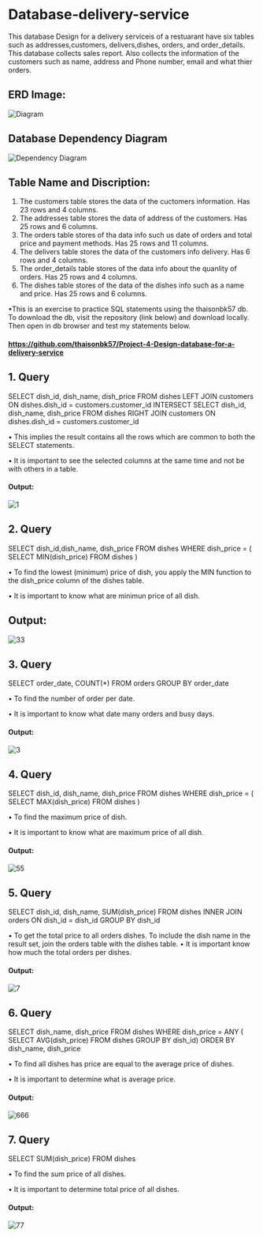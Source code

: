 # Database-delivery-service
This database Design for a delivery serviceis of a restuarant have six tables such as addresses,customers, delivers,dishes, orders, and order_details. This database collects sales report. Also collects the information of the customers such as name, address and Phone number, email and what thier orders.
## ERD Image:
![Diagram](https://user-images.githubusercontent.com/72851503/102731216-39346580-4372-11eb-9c51-bfe759d083d4.png)
## Database Dependency Diagram
![Dependency Diagram](https://user-images.githubusercontent.com/72851503/103187779-c5a9cf80-4900-11eb-85fe-e0cd60e384c6.png)

## Table Name and Discription:
 1.	The customers table stores the data of the cuctomers information. Has 23 rows and 4 columns.
 2.	The addresses table stores the data of address of the customers. Has 25 rows and 6 columns.
 3. The orders table stores of tha data info such us date of orders and total price and payment methods. Has 25 rows and 11 columns.
 4.	The delivers table stores the data of the customers info delivery.  Has 6 rows and 4 columns.
 5. The order_details table stores of the data info about the quanlity of orders. Has 25 rows and 4 columns.
 6. The dishes table stores of the data of the dishes info such as a name and price. Has 25 rows and 6 columns.

•This is an exercise to practice SQL statements using the thaisonbk57 db. To download the db, visit the repository (link below) and download locally. Then open in db browser and test my statements below.
#### https://github.com/thaisonbk57/Project-4-Design-database-for-a-delivery-service

## 1. Query
SELECT dish_id, dish_name, dish_price 
FROM dishes
LEFT JOIN customers ON dishes.dish_id = customers.customer_id 
INTERSECT 
SELECT dish_id, dish_name, dish_price 
FROM dishes
RIGHT JOIN customers ON dishes.dish_id = customers.customer_id 

• This implies the result contains all the rows which are common to both the SELECT statements.

• It is important to see the selected columns at the same time and not be with others in a table. 
#### Output:
![1](https://user-images.githubusercontent.com/72851503/102737394-422d3300-4382-11eb-9e39-f12e046b2aa8.jpg)

## 2. Query
SELECT dish_id,dish_name, dish_price FROM dishes
WHERE dish_price = ( SELECT MIN(dish_price) FROM dishes )

• To find the lowest (minimum) price of dish, you apply the MIN function to the dish_price column of the dishes table.

• It is important to know what are minimun price of all dish.
## Output:
![33](https://user-images.githubusercontent.com/72851503/103166430-ee788900-485c-11eb-9e00-f0e822d70d37.jpg)

## 3. Query
SELECT order_date,
COUNT(*) 
FROM orders GROUP BY order_date

• To find the number of order per date.

• It is important to know what date many orders and busy days.
#### Output:
![3](https://user-images.githubusercontent.com/72851503/103144227-ce639f80-4760-11eb-914f-a0c3e4f4c406.jpg)

## 4. Query
SELECT dish_id, dish_name, dish_price FROM dishes
WHERE dish_price = ( SELECT MAX(dish_price) FROM dishes )

• To find the maximum price of dish.

• It is important to know what are maximum price of all dish.
#### Output:
![55](https://user-images.githubusercontent.com/72851503/103166394-7a3de580-485c-11eb-9d97-cb921ef03406.jpg)

## 5. Query
SELECT dish_id, dish_name, SUM(dish_price) FROM dishes 
INNER JOIN orders ON dish_id = dish_id GROUP BY dish_id

• To get the total price to all orders dishes. To include the dish name in the result set, join the orders table with the dishes table.
• It is important know how much the total orders per dishes.
#### Output:
![7](https://user-images.githubusercontent.com/72851503/103165431-cbe17280-4852-11eb-90cd-9ce62d6b0d32.jpg)

## 6. Query
SELECT dish_name, dish_price FROM dishes 
WHERE dish_price = ANY ( SELECT AVG(dish_price) 
FROM dishes GROUP BY dish_id) 
ORDER BY dish_name, dish_price

 •	To find all dishes has price are equal to the average price of dishes.
 
 •	It is important to determine what is average price.
#### Output:
![666](https://user-images.githubusercontent.com/72851503/103169692-06f69c80-4879-11eb-950b-ae809e2cabe8.jpg)

## 7. Query
SELECT SUM(dish_price) FROM dishes

 •	To find the sum price of all dishes.
 
 •	It is important to determine total price of all dishes.
#### Output:
![77](https://user-images.githubusercontent.com/72851503/103169935-11b23100-487b-11eb-98d0-37a4bb33bd6e.jpg)













